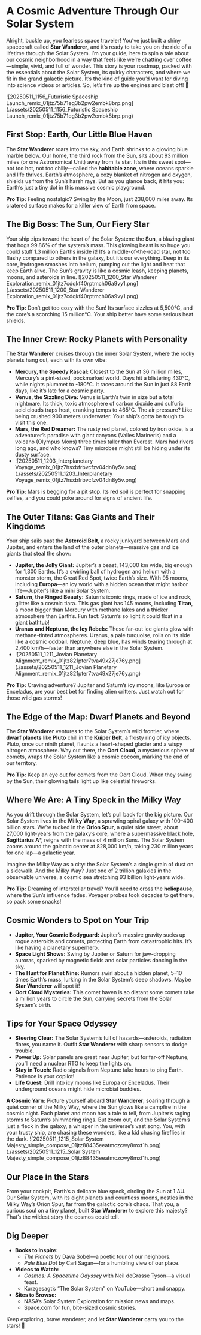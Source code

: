 # A Cosmic Adventure Through Our Solar System

Alright, buckle up, you fearless space traveler! You’ve just built a shiny spacecraft called **Star Wanderer**, and it’s ready to take you on the ride of a lifetime through the Solar System. I’m your guide, here to spin a tale about our cosmic neighborhood in a way that feels like we’re chatting over coffee—simple, vivid, and full of wonder. This story is your roadmap, packed with the essentials about the Solar System, its quirky characters, and where we fit in the grand galactic picture. It’s the kind of guide you’d want for diving into science videos or articles. So, let’s fire up the engines and blast off! 🚀

![20250511_1156_Futuristic Spaceship Launch_remix_01jtz75b71eg3b2pw2embk8brp.png](./assets/20250511_1156_Futuristic Spaceship Launch_remix_01jtz75b71eg3b2pw2embk8brp.png)
## First Stop: Earth, Our Little Blue Haven

The **Star Wanderer** roars into the sky, and Earth shrinks to a glowing blue marble below. Our home, the third rock from the Sun, sits about 93 million miles (or one Astronomical Unit) away from its star. It’s in this sweet spot—not too hot, not too chilly—called the **habitable zone**, where oceans sparkle and life thrives. Earth’s atmosphere, a cozy blanket of nitrogen and oxygen, shields us from the Sun’s harsh rays. But as you glance back, it hits you: Earth’s just a tiny dot in this massive cosmic playground.

**Pro Tip:** Feeling nostalgic? Swing by the Moon, just 238,000 miles away. Its cratered surface makes for a killer view of Earth from space.

## The Big Boss: The Sun, Our Fiery Star

Your ship zips toward the heart of the Solar System: the **Sun**, a blazing giant that hogs 99.86% of the system’s mass. This glowing beast is so huge you could stuff 1.3 million Earths inside it! It’s a middle-of-the-road star, not too flashy compared to others in the galaxy, but it’s our everything. Deep in its core, hydrogen smashes into helium, pumping out the light and heat that keep Earth alive. The Sun’s gravity is like a cosmic leash, keeping planets, moons, and asteroids in line.
![20250511_1200_Star Wanderer Exploration_remix_01jtz7cdqkf40rptmch06a9vy1.png](./assets/20250511_1200_Star Wanderer Exploration_remix_01jtz7cdqkf40rptmch06a9vy1.png)

**Pro Tip:** Don’t get too cozy with the Sun! Its surface sizzles at 5,500°C, and the core’s a scorching 15 million°C. Your ship better have some serious heat shields.

## The Inner Crew: Rocky Planets with Personality

The **Star Wanderer** cruises through the inner Solar System, where the rocky planets hang out, each with its own vibe:

- **Mercury, the Speedy Rascal:** Closest to the Sun at 36 million miles, Mercury’s a pint-sized, pockmarked world. Days hit a blistering 430°C, while nights plummet to -180°C. It races around the Sun in just 88 Earth days, like it’s late for a cosmic party.
- **Venus, the Sizzling Diva:** Venus is Earth’s twin in size but a total nightmare. Its thick, toxic atmosphere of carbon dioxide and sulfuric acid clouds traps heat, cranking temps to 465°C. The air pressure? Like being crushed 900 meters underwater. Your ship’s gotta be tough to visit this one.
- **Mars, the Red Dreamer:** The rusty red planet, colored by iron oxide, is a adventurer’s paradise with giant canyons (Valles Marineris) and a volcano (Olympus Mons) three times taller than Everest. Mars had rivers long ago, and who knows? Tiny microbes might still be hiding under its dusty surface.
- ![20250511_1203_Interplanetary Voyage_remix_01jtz7hsxbfrbvcfzv04dn8y5v.png](./assets/20250511_1203_Interplanetary Voyage_remix_01jtz7hsxbfrbvcfzv04dn8y5v.png)

**Pro Tip:** Mars is begging for a pit stop. Its red soil is perfect for snapping selfies, and you could poke around for signs of ancient life.

## The Outer Titans: Gas Giants and Their Kingdoms

Your ship sails past the **Asteroid Belt**, a rocky junkyard between Mars and Jupiter, and enters the land of the outer planets—massive gas and ice giants that steal the show:

- **Jupiter, the Jolly Giant:** Jupiter’s a beast, 143,000 km wide, big enough for 1,300 Earths. It’s a swirling ball of hydrogen and helium with a monster storm, the Great Red Spot, twice Earth’s size. With 95 moons, including **Europa**—an icy world with a hidden ocean that might harbor life—Jupiter’s like a mini Solar System.
- **Saturn, the Ringed Beauty:** Saturn’s iconic rings, made of ice and rock, glitter like a cosmic tiara. This gas giant has 145 moons, including **Titan**, a moon bigger than Mercury with methane lakes and a thicker atmosphere than Earth’s. Fun fact: Saturn’s so light it could float in a giant bathtub!
- **Uranus and Neptune, the Icy Rebels:** These far-out ice giants glow with methane-tinted atmospheres. Uranus, a pale turquoise, rolls on its side like a cosmic oddball. Neptune, deep blue, has winds tearing through at 2,400 km/h—faster than anywhere else in the Solar System.
- ![20250511_1211_Jovian Planetary Alignment_remix_01jtz821pter7tva49x27je76y.png](./assets/20250511_1211_Jovian Planetary Alignment_remix_01jtz821pter7tva49x27je76y.png)

**Pro Tip:** Craving adventure? Jupiter and Saturn’s icy moons, like Europa or Enceladus, are your best bet for finding alien critters. Just watch out for those wild gas storms!

## The Edge of the Map: Dwarf Planets and Beyond

The **Star Wanderer** ventures to the Solar System’s wild frontier, where **dwarf planets** like **Pluto** chill in the **Kuiper Belt**, a frosty ring of icy objects. Pluto, once our ninth planet, flaunts a heart-shaped glacier and a wispy nitrogen atmosphere. Way out there, the **Oort Cloud**, a mysterious sphere of comets, wraps the Solar System like a cosmic cocoon, marking the end of our territory.

**Pro Tip:** Keep an eye out for comets from the Oort Cloud. When they swing by the Sun, their glowing tails light up like celestial fireworks.

## Where We Are: A Tiny Speck in the Milky Way

As you drift through the Solar System, let’s pull back for the big picture. Our Solar System lives in the **Milky Way**, a sprawling spiral galaxy with 100–400 billion stars. We’re tucked in the **Orion Spur**, a quiet side street, about 27,000 light-years from the galaxy’s core, where a supermassive black hole, **Sagittarius A***, reigns with the mass of 4 million Suns. The Solar System zooms around the galactic center at 828,000 km/h, taking 230 million years for one lap—a galactic year.

Imagine the Milky Way as a city: the Solar System’s a single grain of dust on a sidewalk. And the Milky Way? Just one of 2 trillion galaxies in the observable universe, a cosmic sea stretching 93 billion light-years wide.

**Pro Tip:** Dreaming of interstellar travel? You’ll need to cross the **heliopause**, where the Sun’s influence fades. Voyager probes took decades to get there, so pack some snacks!

## Cosmic Wonders to Spot on Your Trip

- **Jupiter, Your Cosmic Bodyguard:** Jupiter’s massive gravity sucks up rogue asteroids and comets, protecting Earth from catastrophic hits. It’s like having a planetary superhero.
- **Space Light Shows:** Swing by Jupiter or Saturn for jaw-dropping auroras, sparked by magnetic fields and solar particles dancing in the sky.
- **The Hunt for Planet Nine:** Rumors swirl about a hidden planet, 5–10 times Earth’s mass, lurking in the Solar System’s deep shadows. Maybe **Star Wanderer** will spot it!
- **Oort Cloud Mysteries:** This comet haven is so distant some comets take a million years to circle the Sun, carrying secrets from the Solar System’s birth.

## Tips for Your Space Odyssey

- **Steering Clear:** The Solar System’s full of hazards—asteroids, radiation flares, you name it. Outfit **Star Wanderer** with sharp sensors to dodge trouble.
- **Power Up:** Solar panels are great near Jupiter, but for far-off Neptune, you’ll need a nuclear RTG to keep the lights on.
- **Stay in Touch:** Radio signals from Neptune take hours to ping Earth. Patience is your copilot!
- **Life Quest:** Drill into icy moons like Europa or Enceladus. Their underground oceans might hide microbial buddies.

**A Cosmic Yarn:** Picture yourself aboard **Star Wanderer**, soaring through a quiet corner of the Milky Way, where the Sun glows like a campfire in the cosmic night. Each planet and moon has a tale to tell, from Jupiter’s raging storms to Saturn’s shimmering rings. But zoom out, and the Solar System’s just a fleck in the galaxy, a whisper in the universe’s vast song. You, with your trusty ship, are chasing these wonders, like a kid chasing fireflies in the dark.
![20250511_1215_Solar System Majesty_simple_compose_01jtz88435eeatmczcwy8mxt1h.png](./assets/20250511_1215_Solar System Majesty_simple_compose_01jtz88435eeatmczcwy8mxt1h.png)

## Our Place in the Stars

From your cockpit, Earth’s a delicate blue speck, circling the Sun at 1 AU. Our Solar System, with its eight planets and countless moons, nestles in the Milky Way’s Orion Spur, far from the galactic core’s chaos. That you, a curious soul on a tiny planet, built **Star Wanderer** to explore this majesty? That’s the wildest story the cosmos could tell.

## Dig Deeper

- **Books to Inspire:**
    - _The Planets_ by Dava Sobel—a poetic tour of our neighbors.
    - _Pale Blue Dot_ by Carl Sagan—for a humbling view of our place.
- **Videos to Watch:**
    - _Cosmos: A Spacetime Odyssey_ with Neil deGrasse Tyson—a visual feast.
    - Kurzgesagt’s “The Solar System” on YouTube—short and snappy.
- **Sites to Browse:**
    - NASA’s Solar System Exploration for mission news and maps.
    - Space.com for fun, bite-sized cosmic stories.

Keep exploring, brave wanderer, and let **Star Wanderer** carry you to the stars! 🌠
